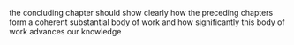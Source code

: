 the concluding chapter should show clearly how the preceding chapters form 
a coherent substantial body of work and how significantly this body of work advances our knowledge

